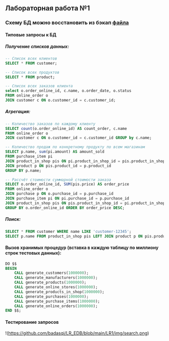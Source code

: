 ## Лабораторная работа №1 
### Схему БД можно восстановить из бэкап [файла](https://github.com/badasqi/LR_EDB/blob/main/LR1/EDB_backup_db_LR1.sql)

#### Типовые запросы к БД
##### Получение списков данных:
```sql
-- Список всех клиентов
SELECT * FROM customer;

-- Список всех продуктов
SELECT * FROM product;

-- Список всех заказов клиента
select o.order_online_id, c.name, o.order_date, o.status
FROM online_order o 
JOIN customer c ON o.customer_id = c.customer_id;
```

##### Агрегация:
```sql
-- Количество заказов по каждому клиенту
SELECT count(o.order_online_id) AS count_order, c.name 
FROM online_order o 
JOIN customer c ON o.customer_id = c.customer_id GROUP by c.name;

-- Количество продаж по конкретному продукту по всем магазинам
SELECT p.name, sum(pi.amount) AS amount_sold 
FROM purchase_item pi 
JOIN product_in_shop pis ON pi.product_in_shop_id = pis.product_in_shop_id 
JOIN product p ON pis.product_id = p.product_id 
GROUP BY p.name;

-- Рассчёт стоимости суммарной стоимости заказа
SELECT o.order_online_id, SUM(pis.price) AS order_price
FROM online_order o
JOIN purchase p ON o.purchase_id = p.purchase_id
JOIN purchase_item pi ON pi.purchase_id = p.purchase_id
JOIN product_in_shop pis ON pis.product_in_shop_id = pi.product_in_shop_id
GROUP BY o.order_online_id ORDER BY order_price DESC;
```

##### Поиск:
```sql
SELECT * FROM customer WHERE name LIKE 'customer-12345';
SELECT p.name FROM product_in_shop pis LEFT JOIN product p ON pis.product_id = p.product_id WHERE pis.price BETWEEN 100 AND 5000;
```

#### Вызов хранимых процедур (вставка в каждую таблицу по миллиону строк тестовых данных):
```sql
DO $$
BEGIN
	CALL generate_customers(1000000);
	CALL generate_manufacturers(1000000);
    CALL generate_products(1000000);
	CALL generate_online_stores(1000000);
	CALL generate_products_in_shop(1000000);
	CALL generate_purchases(1000000);
    CALL generate_purchase_items(1000000);
	CALL generate_online_orders(1000000);
END $$;
```
#### Тестирование запросов
!(https://github.com/badasqi/LR_EDB/blob/main/LR1/img/search.png)
